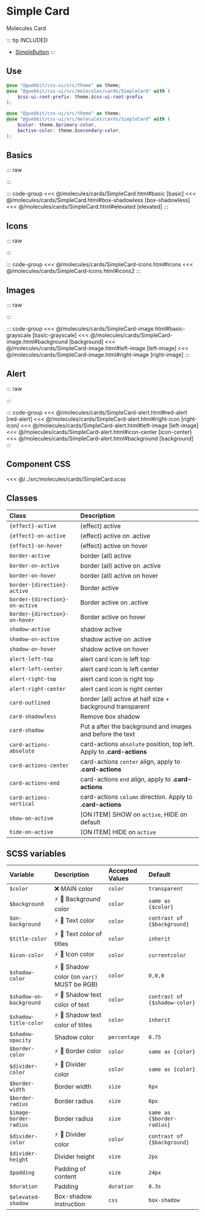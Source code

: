 # Simple Card
<Badge type="tip">Molecules</Badge> <Badge type="info">Card</Badge>

::: tip INCLUDED
- [SimpleButton](/atoms/buttons/SimpleButton)
:::

## Use

```scss
@use "@guebbit/css-ui/src/theme" as theme;
@use "@guebbit/css-ui/src/molecules/cards/SimpleCard" with (
    $css-ui-root-prefix: theme.$css-ui-root-prefix
);
```

```scss
@use "@guebbit/css-ui/src/theme" as theme;
@use "@guebbit/css-ui/src/molecules/cards/SimpleCard" with (
    $color: theme.$primary-color,
    $active-color: theme.$secondary-color,
);
```

## Basics

::: raw
<div class="dev-section">
    <!--@include: ../../molecules/cards/SimpleCard.html -->
</div>
:::

::: code-group
<<< @/molecules/cards/SimpleCard.html#basic [basic]
<<< @/molecules/cards/SimpleCard.html#box-shadowless [box-shadowless]
<<< @/molecules/cards/SimpleCard.html#elevated [elevated]
:::

## Icons

::: raw
<div class="dev-section">
    <!--@include: ../../molecules/cards/SimpleCard-icons.html -->
</div>
:::

::: code-group
<<< @/molecules/cards/SimpleCard-icons.html#icons
<<< @/molecules/cards/SimpleCard-icons.html#icons2
:::

## Images

::: raw
<div class="dev-section">
    <!--@include: ../../molecules/cards/SimpleCard-image.html -->
</div>
:::

::: code-group
<<< @/molecules/cards/SimpleCard-image.html#basic-grayscale [basic-grayscale]
<<< @/molecules/cards/SimpleCard-image.html#background [background]
<<< @/molecules/cards/SimpleCard-image.html#left-image [left-image]
<<< @/molecules/cards/SimpleCard-image.html#right-image [right-image]
:::

## Alert

::: raw
<div class="dev-section">
    <!--@include: ../../molecules/cards/SimpleCard-alert.html -->
</div>
:::

::: code-group
<<< @/molecules/cards/SimpleCard-alert.html#red-alert [red-alert]
<<< @/molecules/cards/SimpleCard-alert.html#right-icon [right-icon]
<<< @/molecules/cards/SimpleCard-alert.html#left-image [left-image]
<<< @/molecules/cards/SimpleCard-alert.html#icon-center [icon-center]
<<< @/molecules/cards/SimpleCard-alert.html#background [background]
:::

## Component CSS

<<< @/../src/molecules/cards/SimpleCard.scss

## Classes

| Class                          | Description                                                            |
|:-------------------------------|:-----------------------------------------------------------------------|
| `{effect}-active`              | {effect} active                                                        |
| `{effect}-on-active`           | {effect} active on .active                                             |
| `{effect}-on-hover`            | {effect} active on hover                                               |
| `border-active`                | border (all) active                                                    |
| `border-on-active`             | border (all) active on .active                                         |
| `border-on-hover`              | border (all) active on hover                                           |
| `border-{direction}-active`    | Border active                                                          |
| `border-{direction}-on-active` | Border active on .active                                               |
| `border-{direction}-on-hover`  | Border active on hover                                                 |
| `shadow-active`                | shadow active                                                          |
| `shadow-on-active`             | shadow active on .active                                               |
| `shadow-on-hover`              | shadow active on hover                                                 |
| `alert-left-top`               | alert card icon is left top                                            |
| `alert-left-center`            | alert card icon is left center                                         |
| `alert-right-top`              | alert card icon is right top                                           |
| `alert-right-center`           | alert card icon is right center                                        |
| `card-outlined`                | border (all) active at half size + background transparent              |
| `card-shadowless`              | Remove box shadow                                                      |
| `card-shadow`                  | Put a after the background and images and before the text              |
| `card-actions-absolute`        | card-actions `absolute` position, top left. Apply to **.card-actions** |
| `card-actions-center`          | card-actions `center` align, apply to **.card-actions**                |
| `card-actions-end`             | card-actions `end` align, apply to **.card-actions**                   |
| `card-actions-vertical`        | card-actions `column`  direction. Apply to **.card-actions**           |
| `show-on-active`               | [ON ITEM] SHOW on `active`, HIDE on default                            |
| `hide-on-active`               | [ON ITEM] HIDE on `active`                                             |

## SCSS variables

| Variable                | Description                                                                | Accepted Values | Default                       |
|:------------------------|:---------------------------------------------------------------------------|:----------------|:------------------------------|
| `$color`                | :x: MAIN color                                                             | `color`         | `transparent`                 |
| `$background`           | :zap: :first_quarter_moon_with_face: Background color                      | `color`         | `same as {$color}`            |
| `$on-background`        | :zap: :first_quarter_moon_with_face: Text color                            | `color`         | `contrast of {$background}`   |
| `$title-color`          | :zap: :first_quarter_moon_with_face: Text color of titles                  | `color`         | `inherit`                     |
| `$icon-color`           | :zap: :first_quarter_moon_with_face: Icon color                            | `color`         | `currentcolor`                |
| `$shadow-color`         | :zap: :first_quarter_moon_with_face: Shadow color (on `var()` MUST be RGB) | `color`         | `0,0,0`                       |
| `$shadow-on-background` | :zap: :first_quarter_moon_with_face: Shadow text color of text             | `color`         | `contrast of {$shadow-color}` |
| `$shadow-title-color`   | :zap: :first_quarter_moon_with_face: Shadow text color of titles           | `color`         | `inherit`                     |
| `$shadow-opacity`       | Shadow color                                                               | `percentage`    | `0.75`                        |
| `$border-color`         | :zap: :first_quarter_moon_with_face: Border color                          | `color`         | `same as {color}`             |
| `$divider-color`        | :zap: :first_quarter_moon_with_face: Divider color                         | `color`         | `same as {color}`             |
| `$border-width`         | Border width                                                               | `size`          | `6px`                         |
| `$border-radius`        | Border radius                                                              | `size`          | `6px`                         |
| `$image-border-radius`  | Border radius                                                              | `size`          | `same as {$border-radius}`    |
| `$divider-color`        | :zap: :first_quarter_moon_with_face: Divider color                         | `color`         | `contrast of {$background}`   |
| `$divider-height`       | Divider height                                                             | `size`          | `2px`                         |
| `$padding`              | Padding of content                                                         | `size`          | `24px`                        |
| `$duration`             | Padding                                                                    | `duration`      | `0.3s`                        |
| `$elevated-shadow`      | Box-shadow instruction                                                     | `css`           | `box-shadow`                  |


<style lang="scss">
@use "../docs/theme" as theme;
@use "../src/atoms/buttons/SimpleButton" with (
    $css-ui-root-prefix: theme.$css-ui-root-prefix
);
@use "../src/molecules/cards/SimpleCard" with (
    $css-ui-root-prefix: theme.$css-ui-root-prefix,
);
</style>